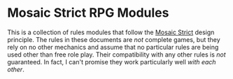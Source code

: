 # Mosaic Strict RPG Modules
This is a collection of rules modules that follow the [Mosaic Strict] design
principle. The rules in these documents are _not_ complete games, but they rely
on no other mechanics and assume that no particular rules are being used other
than free role play. Their compatibility with any other rules is _not_
guaranteed. In fact, I can't promise they work particularly well _with each
other_.


<!-- Links & References -->
[Mosaic Strict]: blog.trilemma.com/2021/02/nothing-at-bottom-mosaic-strict-rpg.html